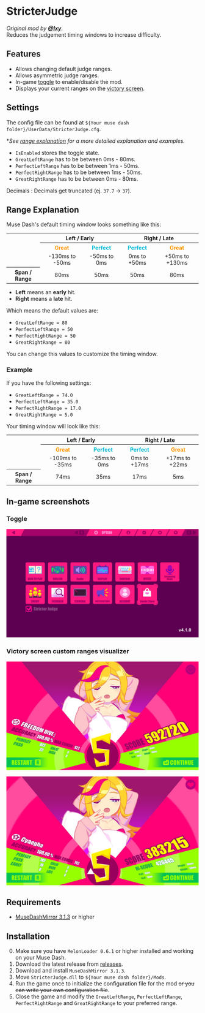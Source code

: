 # StricterJudge

*Original mod by [**@Ixy**](https://github.com/lxymahatma)*.\
Reduces the judgement timing windows to increase difficulty.

## Features

* Allows changing default judge ranges.
* Allows asymmetric judge ranges.
* In-game [toggle](#toggle) to enable/disable the mod.
* Displays your current ranges on the [victory screen](#victory-screen-custom-ranges-visualizer).

## Settings

The config file can be found at `${Your muse dash folder}/UserData/StricterJudge.cfg`.

**See [range explanation](#range-explanation) for a more detailed explanation and examples.*

* `IsEnabled` stores the toggle state.
* `GreatLeftRange` has to be between 0ms - 80ms.
* `PerfectLeftRange` has to be between 1ms - 50ms.
* `PerfectRightRange` has to be between 1ms - 50ms.
* `GreatRightRange` has to be between 0ms - 80ms.

Decimals
: Decimals get truncated (ej. `37.7` &rarr; `37`).

## Range Explanation

Muse Dash's default timing window looks something like this:
<style>
    .tb td { text-align: center }
    .gr { color: #FF9600 }
    .pr { color: #00BAD4 }
    .em { border: 0 }
</style>
<table class="tb">
    <tr>
        <th class="em"></th>
        <th colspan=2>Left / Early</th>
        <th colspan=2>Right / Late</th>
    </tr>
    <tr>
        <th class="em"></th>
        <th class="gr">Great</th>
        <th class="pr">Perfect</th>
        <th class="pr">Perfect</th>
        <th class="gr">Great</th>
    </tr>
    <tr>
        <td class="em"></td>
        <td>-130ms to -50ms</td>
        <td>-50ms to 0ms</td>
        <td>0ms to +50ms</td>
        <td>+50ms to +130ms</td>
    </tr>
    <tr>
        <th>Span / Range</th>
        <td>80ms</td>
        <td>50ms</td>
        <td>50ms</td>
        <td>80ms</td>
    </tr>
</table>

* **Left** means an **early** hit.
* **Right** means a **late** hit.

Which means the default values are:

* `GreatLeftRange = 80`
* `PerfectLeftRange = 50`
* `PerfectRightRange = 50`
* `GreatRightRange = 80`

You can change this values to customize the timing window.

### Example

If you have the following settings:

* `GreatLeftRange = 74.0`
* `PerfectLeftRange = 35.0`
* `PerfectRightRange = 17.0`
* `GreatRightRange = 5.0`

Your timing window will look like this:

<table class="tb">
    <tr>
        <th class="em"></th>
        <th colspan=2>Left / Early</th>
        <th colspan=2>Right / Late</th>
    </tr>
    <tr>
        <th class="em"></th>
        <th class="gr">Great</th>
        <th class="pr">Perfect</th>
        <th class="pr">Perfect</th>
        <th class="gr">Great</th>
    </tr>
    <tr>
        <td class="em"></td>
        <td>-109ms to -35ms</td>
        <td>-35ms to 0ms</td>
        <td>0ms to +17ms</td>
        <td>+17ms to +22ms</td>
    </tr>
    <tr>
        <th>Span / Range</th>
        <td>74ms</td>
        <td>35ms</td>
        <td>17ms</td>
        <td>5ms</td>
    </tr>
</table>

## In-game screenshots

### Toggle

![Toggle.jpg](Media/Toggle.jpg)

### Victory screen custom ranges visualizer

![VictoryRanges.jpg](Media/VictoryRanges.jpg)

![VictoryRangesHigh.jpg](Media/VictoryRangesHigh.jpg)

## Requirements

* [MuseDashMirror 3.1.3](https://github.com/MDMods/MuseDashMirror/releases/latest) or higher

## Installation

0. Make sure you have `MelonLoader 0.6.1` or higher installed and working on your Muse Dash.
1. Download the latest release from [releases](https://github.com/Asgragrt/StricterJudge/releases/latest).
2. Download and install `MuseDashMirror 3.1.3`.
3. Move `StricterJudge.dll` to `${Your muse dash folder}/Mods`.
4. Run the game once to initialize the configuration file for the mod ~~or you can write your own configuration file~~.
5. Close the game and modify the `GreatLeftRange`, `PerfectLeftRange`, `PerfectRightRange` and `GreatRightRange` to your
   preferred range.